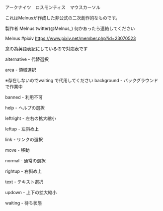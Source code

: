 アークナイツ　ロスモンティス　マウスカーソル

これはMelnusが作成した非公式の二次創作的なものです。


製作者
Melnus
twitter(@Melnus_)
何かあったら連絡してください

Melnus #pixiv https://www.pixiv.net/member.php?id=23070523

念の為英語表記にしているので対応表です

alternative	-	代替選択

area		-	領域選択


※存在しないのでwaiting で代用してください
background	-	バックグラウンドで作業中

banned		-	利用不可

help		-	ヘルプの選択

leftright	-	左右の拡大縮小

leftup		-	左斜め上

link		-	リンクの選択

move		-	移動

normal		-	通常の選択

rightup		-	右斜め上

text		-	テキスト選択

updown		-	上下の拡大縮小

waiting		-	待ち状態
